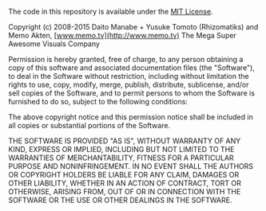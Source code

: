 The code in this repository is available under the [MIT License](https://secure.wikimedia.org/wikipedia/en/wiki/Mit_license).

Copyright (c) 2008-2015 Daito Manabe + Yusuke Tomoto (Rhizomatiks)
and Memo Akten, [www.memo.tv](http://www.memo.tv)
The Mega Super Awesome Visuals Company

Permission is hereby granted, free of charge, to any person obtaining a copy of this software and associated documentation files (the "Software"), to deal in the Software without restriction, including without limitation the rights to use, copy, modify, merge, publish, distribute, sublicense, and/or sell copies of the Software, and to permit persons to whom the Software is furnished to do so, subject to the following conditions:

The above copyright notice and this permission notice shall be included in all copies or substantial portions of the Software.

THE SOFTWARE IS PROVIDED "AS IS", WITHOUT WARRANTY OF ANY KIND, EXPRESS OR IMPLIED, INCLUDING BUT NOT LIMITED TO THE WARRANTIES OF MERCHANTABILITY, FITNESS FOR A PARTICULAR PURPOSE AND NONINFRINGEMENT. IN NO EVENT SHALL THE AUTHORS OR COPYRIGHT HOLDERS BE LIABLE FOR ANY CLAIM, DAMAGES OR OTHER LIABILITY, WHETHER IN AN ACTION OF CONTRACT, TORT OR OTHERWISE, ARISING FROM, OUT OF OR IN CONNECTION WITH THE SOFTWARE OR THE USE OR OTHER DEALINGS IN THE SOFTWARE.